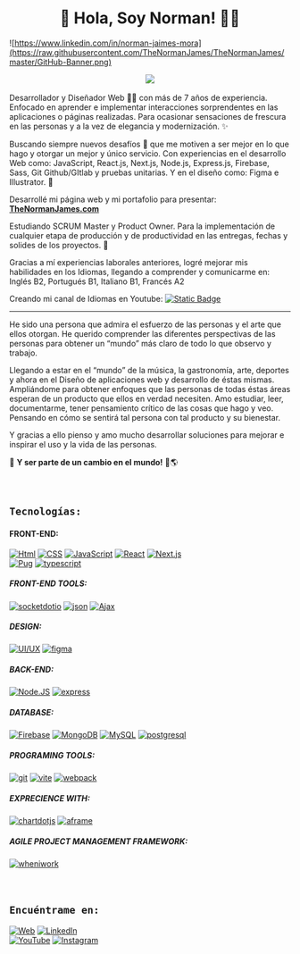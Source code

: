 <!-- # ![https://thenormanjames.com/](https://thenormanjames.com/IconoNNJ.ico) Hola, Soy Norman Jaimes! 👨‍💻 -->
<h1 align="center">
  👋 Hola, Soy Norman! 👨‍💻
</h1>

![https://www.linkedin.com/in/norman-jaimes-mora](https://raw.githubusercontent.com/TheNormanJames/TheNormanJames/master/GitHub-Banner.png)

<p align="center"><img src="https://readme-typing-svg.herokuapp.com/?font=Righteous&size=35&center=true&vCenter=true&width=550&height=70&duration=4000&color=157cd1&lines=+Freelance+-+FullStack+Developer;+VANILLA+-+M.E.R.N.+-+P.E.R.N.;" /></p>

Desarrollador y Diseñador Web 👨‍💻 con más de 7 años de experiencia. Enfocado en aprender e implementar interacciones sorprendentes en las aplicaciones o páginas realizadas. Para ocasionar sensaciones de frescura en las personas y a la vez de elegancia y modernización. ✨

Buscando siempre nuevos desafíos 💪 que me motiven a ser mejor en lo que hago y otorgar un mejor y único servicio. Con experiencias en el desarrollo Web como: JavaScript, React.js, Next.js, Node.js, Express.js, Firebase, Sass, Git Github/GItlab y pruebas unitarias. Y en el diseño como: Figma e Illustrator. 🎨

Desarrollé mi página web y mi portafolio para presentar: [**TheNormanJames.com**](https://thenormanjames.com/)

Estudiando SCRUM Master y Product Owner. Para la implementación de cualquier etapa de producción y de productividad en las entregas, fechas y solides de los proyectos. 📱

Gracias a mí experiencias laborales anteriores, logré mejorar mis habilidades en los Idiomas, llegando a comprender y comunicarme en: Inglés B2, Portugués B1, Italiano B1, Francés A2

Creando mi canal de Idiomas en Youtube:
[![Static Badge](https://img.shields.io/badge/Youtube-white?logo=youtube&labelColor=FF0000)](https://youtube.com/@elprofedeidiomas?sub_confirmation=1)

---

He sido una persona que admira el esfuerzo de las personas y el arte que ellos otorgan. He querido comprender las diferentes perspectivas de las personas para obtener un “mundo” más claro de todo lo que observo y trabajo.

Llegando a estar en el “mundo” de la música, la gastronomía, arte, deportes y ahora en el Diseño de aplicaciones web y desarrollo de éstas mismas. Ampliándome para obtener enfoques que las personas de todas éstas áreas esperan de un producto que ellos en verdad necesiten. Amo estudiar, leer, documentarme, tener pensamiento crítico de las cosas que hago y veo. Pensando en cómo se sentirá tal persona con tal producto y su bienestar.

Y gracias a ello pienso y amo mucho desarrollar soluciones para mejorar e inspirar el uso y la vida de las personas.

🧔 **Y ser parte de un cambio en el mundo!** 💯🌎

</br>

## `Tecnologías:`

#### FRONT-END:

[![Html](https://img.shields.io/badge/Html-E34F26?style=for-the-badge&logo=html5&logoColor=white&labelColor=101010)]()
[![CSS](https://img.shields.io/badge/CSS-1572B6?style=for-the-badge&logo=css3&logoColor=white&labelColor=101010)]()
[![JavaScript](https://img.shields.io/badge/JavaScript-F7DF1E?style=for-the-badge&logo=javascript&logoColor=white&labelColor=101010)]()
[![React](https://img.shields.io/badge/React-blue?style=for-the-badge&logo=react&logoColor=white&labelColor=101010)]()
[![Next.js](https://img.shields.io/badge/Next.js-3570ee?style=for-the-badge&logo=nextdotjs&logoColor=white&labelColor=101010)]()
</br>
[![Pug](https://img.shields.io/badge/Pug-865043?style=for-the-badge&logo=Pug&logoColor=white&labelColor=101010)]()
[![typescript](https://img.shields.io/badge/typescript-3178C6?style=for-the-badge&logo=typescript&logoColor=white&labelColor=101010)]()

##### FRONT-END TOOLS:

[![socketdotio](https://img.shields.io/badge/socketdotio-010101?style=for-the-badge&logo=socketdotio&logoColor=white&labelColor=101010)]()
[![json](https://img.shields.io/badge/json-000000?style=for-the-badge&logo=json&logoColor=white&labelColor=101010)]()
[![Ajax](https://img.shields.io/badge/Ajax-c34c2c?style=for-the-badge&logo=html5&logoColor=white&labelColor=101010)]()
</br>

##### DESIGN:

[![UI/UX](https://img.shields.io/badge/UI/UX-A5915F?style=for-the-badge&logo=altiumdesigner&logoColor=white&labelColor=101010)]()
[![figma](https://img.shields.io/badge/figma-F24E1E?style=for-the-badge&logo=figma&logoColor=white&labelColor=101010)]()

##### BACK-END:

[![Node.JS](https://img.shields.io/badge/Node.JS-339933?style=for-the-badge&logo=node.js&logoColor=white&labelColor=101010)]()
[![express](https://img.shields.io/badge/express-3570ee?style=for-the-badge&logo=express&logoColor=white&labelColor=101010)]()
</br>

##### DATABASE:

[![Firebase](https://img.shields.io/badge/Firebase-FFCA28?style=for-the-badge&logo=firebase&logoColor=white&labelColor=101010)]()
[![MongoDB](https://img.shields.io/badge/MongoDB-47A248?style=for-the-badge&logo=mongodb&logoColor=white&labelColor=101010)]()
[![MySQL](https://img.shields.io/badge/MySQL-4479A1?style=for-the-badge&logo=mysql&logoColor=white&labelColor=101010)]()
[![postgresql](https://img.shields.io/badge/postgresql-4169E1?style=for-the-badge&logo=postgresql&logoColor=white&labelColor=101010)]()
</br>

##### PROGRAMING TOOLS:

[![git](https://img.shields.io/badge/git-F05032?style=for-the-badge&logo=git&logoColor=white&labelColor=101010)]()
[![vite](https://img.shields.io/badge/vite-646CFF?style=for-the-badge&logo=vite&logoColor=white&labelColor=101010)]()
[![webpack](https://img.shields.io/badge/webpack-8DD6F9?style=for-the-badge&logo=webpack&logoColor=white&labelColor=101010)]()

##### EXPRECIENCE WITH:

[![chartdotjs](https://img.shields.io/badge/chartdotjs-FF6384?style=for-the-badge&logo=chartdotjs&logoColor=white&labelColor=101010)]()
[![aframe](https://img.shields.io/badge/aframe-EF2D5E?style=for-the-badge&logo=aframe&logoColor=white&labelColor=101010)]()

##### AGILE PROJECT MANAGEMENT FRAMEWORK:

[![wheniwork](https://img.shields.io/badge/Scrum-469fb6?style=for-the-badge&logo=wheniwork&logoColor=white&labelColor=101010)]()

<!-- [![AWS](https://img.shields.io/badge/AWS-232F3E?style=for-the-badge&logo=amazon-aws&logoColor=white&labelColor=101010)]() -->

</br>

## `Encuéntrame en:`

[![Web](https://img.shields.io/badge/Web_Site-thenormanjames.com-ca5e16?style=for-the-badge&logo=Linktree&logoColor=white&labelColor=101010)](https://thenormanjames.com/)
[![LinkedIn](https://img.shields.io/badge/LinkedIn-norman_jaimes_mora-0077B5?style=for-the-badge&logo=linkedin&logoColor=white&labelColor=101010)](https://www.linkedin.com/in/norman-jaimes-mora)
</br>
[![YouTube](https://img.shields.io/badge/YouTube-El_Profe_De_Idiomas-FF0000?style=for-the-badge&logo=youtube&logoColor=white&labelColor=101010)](https://youtube.com/@elprofedeidiomas?sub_confirmation=1)
[![Instagram](https://img.shields.io/badge/Instagram-@thenormanjames-E4405F?style=for-the-badge&logo=instagram&logoColor=white&labelColor=101010)](https://instagram.com/the_norman_james)

<!-- #### Puedes apoyar mi trabajo haciendo "☆ Star" en el repo o nominarme a "GitHub Star". ¡Gracias!

[![GitHub Star](https://img.shields.io/badge/GitHub-Nominar_a_star-yellow?style=for-the-badge&logo=github&logoColor=white&labelColor=101010)](https://stars.github.com/nominate/)
[![GitHub Star](https://img.shields.io/badge/GitHub-Nominar_a_star-yellow?style=for-the-badge&logo=github&logoColor=white&labelColor=101010)](https://stars.github.com/nominate/) -->
